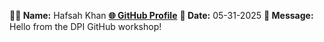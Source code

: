 
**🧑‍💻 Name:**   Hafsah Khan
[**🌐 GitHub Profile**](https://github.com/hafsahkhan1) 
**📅 Date:**   05-31-2025
**💬 Message:**  Hello from the DPI GitHub workshop!
